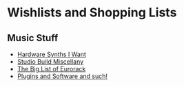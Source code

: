 Wishlists and Shopping Lists
============================

Music Stuff
-----------
 - [Hardware Synths I Want](music/synths.md)
 - [Studio Build Miscellany](music/studio.md)
 - [The Big List of Eurorack](music/eurorack.md)
 - [Plugins and Software and such!](music/software.md)
